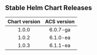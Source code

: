 ## Stable Helm Chart Releases

|Chart version|ACS version|
|:---:|:---:|
|1.0.0|6.0.7-ga|
|1.0.2|6.1.0-ea|
|1.0.3|6.1.1-ea|

